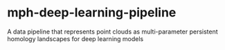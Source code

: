 # mph-deep-learning-pipeline
A data pipeline that represents point clouds as multi-parameter persistent homology landscapes for deep learning models
